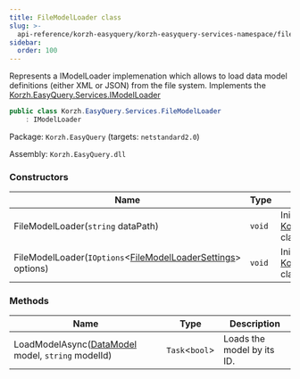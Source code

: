 ```yaml
---
title: FileModelLoader class
slug: >-
  api-reference/korzh-easyquery/korzh-easyquery-services-namespace/filemodelloader-class
sidebar:
  order: 100
---
```


Represents a IModelLoader implemenation  which allows to load data model definitions (either XML or JSON) from the file system.  Implements the [Korzh.EasyQuery.Services.IModelLoader](/easyquery/docs/api-reference/korzh-easyquery/korzh-easyquery-services-namespace/imodelloader-interface)
```csharp
public class Korzh.EasyQuery.Services.FileModelLoader
    : IModelLoader

```
Package: `Korzh.EasyQuery` (targets: `netstandard2.0`)

Assembly: `Korzh.EasyQuery.dll`

### Constructors

| Name | Type | Description | 
| --- | --- | --- | 
| FileModelLoader(`string` dataPath) | `void` | Initializes a new instance of the [Korzh.EasyQuery.Services.FileModelLoader](/easyquery/docs/api-reference/korzh-easyquery/korzh-easyquery-services-namespace/filemodelloader-class) class. | 
| FileModelLoader(`IOptions`&lt;[FileModelLoaderSettings](/easyquery/docs/api-reference/korzh-easyquery/korzh-easyquery-services-namespace/filemodelloadersettings-class)&gt; options) | `void` | Initializes a new instance of the [Korzh.EasyQuery.Services.FileModelLoader](/easyquery/docs/api-reference/korzh-easyquery/korzh-easyquery-services-namespace/filemodelloader-class) class. | 


### Methods

| Name | Type | Description | 
| --- | --- | --- | 
| LoadModelAsync([DataModel](/easyquery/docs/api-reference/korzh-easyquery/korzh-easyquery-namespace/datamodel-class) model, `string` modelId) | `Task`&lt;`bool`&gt; | Loads the model by its ID. |
